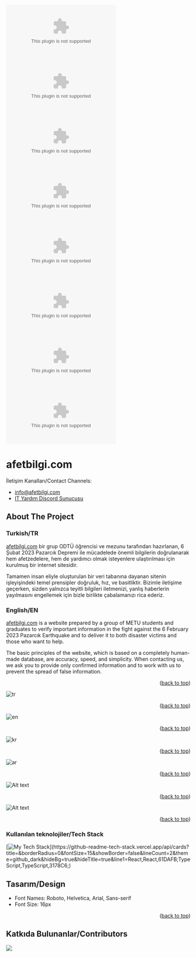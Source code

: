 <!-- Improved compatibility of back to top link: See:  -->
<a name="readme-top"></a>

![GitHub stars](https://img.shields.io/github/stars/alpaylan/afetbilgi.com?style=social) ![GitHub forks](https://img.shields.io/github/forks/alpaylan/afetbilgi.com?style=social) ![GitHub watchers](https://img.shields.io/github/watchers/alpaylan/afetbilgi.com?style=social) ![GitHub repo size](https://img.shields.io/github/repo-size/alpaylan/afetbilgi.com?style=plastic) ![GitHub language count](https://img.shields.io/github/languages/count/alpaylan/afetbilgi.com?style=plastic) ![GitHub top language](https://img.shields.io/github/languages/top/alpaylan/afetbilgi.com?style=plastic) ![GitHub last commit](https://img.shields.io/github/last-commit/alpaylan/afetbilgi.com?color=red&style=plastic) ![GitHub issues](https://img.shields.io/github/issues/alpaylan/afetbilgi.com)

# afetbilgi.com

İletişim Kanalları/Contact Channels:

- [info@afetbilgi.com](mailto:info@afetbilgi.com)
- [IT Yardım Discord Sunucusu](https://discord.com/invite/itdepremyardim)

<!-- ABOUT THE PROJECT -->
## About The Project

### Turkish/TR

[afetbilgi.com](https://afetbilgi.com) bir grup ODTÜ öğrencisi ve mezunu tarafından hazırlanan, 6 Şubat 2023 Pazarcık Depremi ile mücadelede önemli bilgilerin doğrulanarak hem afetzedelere, hem de yardımcı olmak isteyenlere ulaştırılması için kurulmuş bir internet sitesidir.

Tamamen insan eliyle oluşturulan bir veri tabanına dayanan sitenin işleyişindeki temel prensipler doğruluk, hız, ve basitliktir. Bizimle iletişime geçerken, sizden yalnızca teyitli bilgileri iletmenizi, yanlış haberlerin yayılmasını engellemek için bizle birlikte çabalamanızı rica ederiz.

### English/EN

[afetbilgi.com](https://afetbilgi.com) is a website prepared by a group of METU students and graduates to verify important information in the fight against the 6 February 2023 Pazarcık Earthquake and to deliver it to both disaster victims and those who want to help.

The basic principles of the website, which is based on a completely human-made database, are accuracy, speed, and simplicity. When contacting us, we ask you to provide only confirmed information and to work with us to prevent the spread of false information.

<p align="right">(<a href="#readme-top">back to top</a>)</p>

![tr](/images/tr.png)


<p align="right">(<a href="#readme-top">back to top</a>)</p>

![en](/images/en.png)


<p align="right">(<a href="#readme-top">back to top</a>)</p>

![kr](/images/kr.png)

<p align="right">(<a href="#readme-top">back to top</a>)</p>

![ar](/images/ar.png)

<p align="right">(<a href="#readme-top">back to top</a>)</p>

![Alt text](/images/kalacak_yer.png)

<p align="right">(<a href="#readme-top">back to top</a>)</p>

![Alt text](/images/donations.png)

<p align="right">(<a href="#readme-top">back to top</a>)</p>

### Kullanılan teknolojiler/Tech Stack

[![My Tech Stack](https://github-readme-tech-stack.vercel.app/api/cards?title=&borderRadius=0&fontSize=15&showBorder=false&lineCount=2&theme=github_dark&hideBg=true&hideTitle=true&line1=React,React,61DAFB;TypeScript,TypeScript,3178C6;)](https://github-readme-tech-stack.vercel.app/api/cards?title=&borderRadius=0&fontSize=15&showBorder=false&lineCount=2&theme=github_dark&hideBg=true&hideTitle=true&line1=React,React,61DAFB;TypeScript,TypeScript,3178C6;)

## Tasarım/Design

* Font Names: Roboto, Helvetica, Arial, Sans-serif
* Font Size: 16px

<p align="right">(<a href="#readme-top">back to top</a>)</p>

## Katkıda Bulunanlar/Contributors

<a href="https://github.com/alpaylan/afetbilgi.com/graphs/contributors">
  <img src="https://contrib.rocks/image?repo=alpaylan/afetbilgi.com" />
</a>
